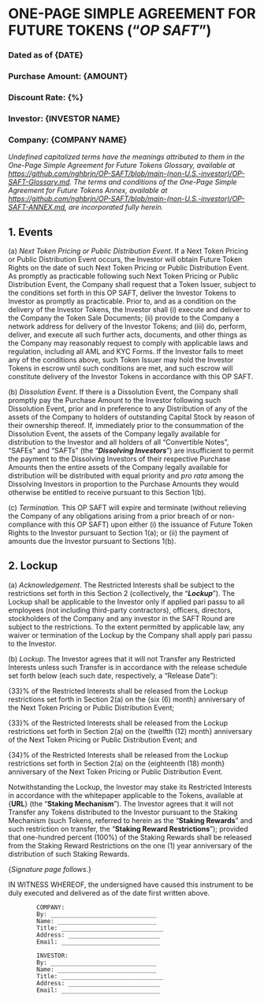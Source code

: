
# ONE-PAGE SIMPLE AGREEMENT FOR FUTURE TOKENS  (“***OP SAFT***”)
### Dated as of {DATE}

### Purchase Amount: {AMOUNT}
### Discount Rate: {%}
### Investor: {INVESTOR NAME}                 
### Company: {COMPANY NAME}
  
*Undefined capitalized terms have the meanings attributed to them in the One-Page Simple Agreement for Future Tokens Glossary, available at https://github.com/nghbrjn/OP-SAFT/blob/main-(non-U.S.-investor)/OP-SAFT-Glossary.md. The terms and conditions of the One-Page Simple Agreement for Future Tokens Annex, available at https://github.com/nghbrjn/OP-SAFT/blob/main-(non-U.S.-investor)/OP-SAFT-ANNEX.md, are incorporated fully herein.*

## 1. Events
  
(a) *Next Token Pricing or Public Distribution Event*. If a Next Token Pricing or Public Distribution Event occurs, the Investor will obtain Future Token Rights on the date of such Next Token Pricing or Public Distribution Event. As promptly as practicable following such Next Token Pricing or Public Distribution Event, the Company shall request that a Token Issuer, subject to the conditions set forth in this OP SAFT, deliver the Investor Tokens to Investor as promptly as practicable. Prior to, and as a condition on the delivery of the Investor Tokens, the Investor shall (i) execute and deliver to the Company the Token Sale Documents; (ii) provide to the Company a network address for delivery of the Investor Tokens; and (iii) do, perform, deliver, and execute all such further acts, documents, and other things as the Company may reasonably request to comply with applicable laws and regulation, including all AML and KYC Forms. If the Investor fails to meet any of the conditions above, such Token Issuer may hold the Investor Tokens in escrow until such conditions are met, and such escrow will constitute delivery of the Investor Tokens in accordance with this OP SAFT.
  
(b) *Dissolution Event*. If there is a Dissolution Event, the Company shall promptly pay the Purchase Amount to the Investor following such Dissolution Event, prior and in preference to any Distribution of any of the assets of the Company to holders of outstanding Capital Stock by reason of their ownership thereof. If, immediately prior to the consummation of the Dissolution Event, the assets of the Company legally available for distribution to the Investor and all holders of all “Convertible Notes”, “SAFEs” and “SAFTs” (the “***Dissolving Investors***”) are insufficient to permit the payment to the Dissolving Investors of their respective Purchase Amounts then the entire assets of the Company legally available for distribution will be distributed with equal priority and *pro rata* among the Dissolving Investors in proportion to the Purchase Amounts they would otherwise be entitled to receive pursuant to this Section 1(b).
  
(c) *Termination*. This OP SAFT will expire and terminate (without relieving the Company of any obligations arising from a prior breach of or non-compliance with this OP SAFT) upon either (i) the issuance of Future Token Rights to the Investor pursuant to Section 1(a); or (ii) the payment of amounts due the Investor pursuant to Sections 1(b).
  
## 2. Lockup
  
(a) *Acknowledgement*. The Restricted Interests shall be subject to the restrictions set forth in this Section 2 (collectively, the  “***Lockup***”). The Lockup shall be applicable to the Investor only if applied pari passu to all employees (not  including third-party contractors), officers, directors, stockholders of the Company and any investor in the SAFT Round are subject to the restrictions. To the extent permitted by applicable law, any waiver or termination of the Lockup by the Company shall apply pari passu to the Investor.
  
(b) *Lockup*. The Investor agrees that it will not Transfer any Restricted Interests unless such Transfer is in accordance with the release schedule set forth below (each such date, respectively, a “Release Date”): 
  
{33}% of the Restricted Interests shall be released from the Lockup restrictions set forth in  Section 2(a) on the {six (6) month} anniversary of the Next Token Pricing or Public Distribution Event; 
  
{33}% of the Restricted Interests shall be released from the Lockup restrictions set forth in  Section 2(a) on the {twelfth (12) month} anniversary of the Next Token Pricing or Public Distribution Event; and 
  
{34}% of the Restricted Interests shall be released from the Lockup restrictions set forth in  Section 2(a) on the {eighteenth (18) month} anniversary of the Next Token Pricing or Public Distribution Event. 
  
Notwithstanding the Lockup, the Investor may stake its Restricted Interests in accordance with the whitepaper applicable to the Tokens, available at {**URL**} (the “**Staking Mechanism**”). The Investor agrees that it will not Transfer any Tokens distributed to the Investor pursuant to the Staking Mechanism (such Tokens, referred to herein as the “**Staking Rewards**” and such restriction on  transfer, the “**Staking Reward Restrictions**”); provided that one-hundred percent (100%) of the Staking Rewards shall be released from the Staking Reward Restrictions on the one (1) year anniversary of the distribution of such Staking Rewards.

{*Signature page follows.*}

IN WITNESS WHEREOF, the undersigned have caused this instrument to be duly executed and delivered as of the date first written above.

			COMPANY:
			By: ______________________________
			Name: ____________________________
			Title: _____________________________
			Address: __________________________
			Email: ____________________________
      
			INVESTOR:
			By: ______________________________
			Name: ____________________________
			Title: _____________________________
			Address: __________________________
			Email: ____________________________
